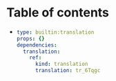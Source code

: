# Table of contents

* ```yaml
  type: builtin:translation
  props: {}
  dependencies:
    translation:
      ref:
        kind: translation
        translation: tr_6Tqgc
  ```
